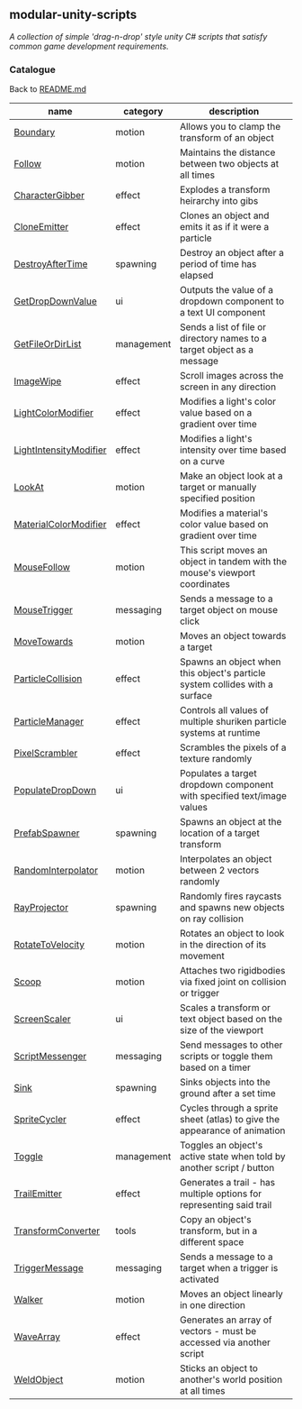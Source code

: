 ## modular-unity-scripts
*A collection of simple 'drag-n-drop' style unity C# scripts that satisfy common game development requirements.*

### Catalogue

Back to [README.md](./README.md)

| name | category | description |
| --- | --- | --- |
| [Boundary](./ModularScripts/Boundary.cs)                             |   motion      |   Allows you to clamp the transform of an object
| [Follow](./ModularScripts/Follow.cs)                                 |   motion      |   Maintains the distance between two objects at all times
| [CharacterGibber](./ModularScripts/CharacterGibber.cs)               |   effect      |   Explodes a transform heirarchy into gibs
| [CloneEmitter](./ModularScripts/CloneEmitter.cs)                     |   effect      |   Clones an object and emits it as if it were a particle
| [DestroyAfterTime](./ModularScripts/DestroyAfterTime.cs)             |   spawning    |   Destroy an object after a period of time has elapsed
| [GetDropDownValue](./ModularScripts/GetDropDownValue.cs)             |   ui          |   Outputs the value of a dropdown component to a text UI component
| [GetFileOrDirList](./ModularScripts/GetFileOrDirList.cs)             |   management  |   Sends a list of file or directory names to a target object as a message
| [ImageWipe](./ModularScripts/ImageWipe.cs)                           |   effect      |   Scroll images across the screen in any direction
| [LightColorModifier](./ModularScripts/LightColorModifier.cs)         |   effect      |   Modifies a light's color value based on a gradient over time
| [LightIntensityModifier](./ModularScripts/LightIntensityModifier.cs) |   effect      |   Modifies a light's intensity over time based on a curve
| [LookAt](./ModularScripts/LookAt.cs)                                 |   motion      |   Make an object look at a target or manually specified position
| [MaterialColorModifier](./ModularScripts/MaterialColorModifier.cs)   |   effect      |   Modifies a material's color value based on gradient over time
| [MouseFollow](./ModularScripts/MouseFollow.cs)                       |   motion      |   This script moves an object in tandem with the mouse's viewport coordinates
| [MouseTrigger](./ModularScripts/MouseTrigger.cs)                     |   messaging   |   Sends a message to a target object on mouse click
| [MoveTowards](./ModularScripts/MoveTowards.cs)                       |   motion      |   Moves an object towards a target
| [ParticleCollision](./ModularScripts/ParticleCollision.cs)           |   effect      |   Spawns an object when this object's particle system collides with a surface
| [ParticleManager](./ModularScripts/ParticleManager.cs)               |   effect      |   Controls all values of multiple shuriken particle systems at runtime
| [PixelScrambler](./ModularScripts/PixelScrambler.cs)                 |   effect      |   Scrambles the pixels of a texture randomly
| [PopulateDropDown](./ModularScripts/PopulateDropDown.cs)             |   ui          |   Populates a target dropdown component with specified text/image values
| [PrefabSpawner](./ModularScripts/PrefabSpawner.cs)                   |   spawning    |   Spawns an object at the location of a target transform
| [RandomInterpolator](./ModularScripts/RandomInterpolator.cs)         |   motion      |   Interpolates an object between 2 vectors randomly
| [RayProjector](./ModularScripts/RayProjector.cs)                     |   spawning    |   Randomly fires raycasts and spawns new objects on ray collision
| [RotateToVelocity](./ModularScripts/RotateToVelocity.cs)             |   motion      |   Rotates an object to look in the direction of its movement
| [Scoop](./ModularScripts/Scoop.cs)                                   |   motion      |   Attaches two rigidbodies via fixed joint on collision or trigger
| [ScreenScaler](./ModularScripts/ScreenScaler.cs)                     |   ui          |   Scales a transform or text object based on the size of the viewport
| [ScriptMessenger](./ModularScripts/ScriptMessenger.cs)               |   messaging   |   Send messages to other scripts or toggle them based on a timer
| [Sink](./ModularScripts/Sink.cs)                                     |   spawning    |   Sinks objects into the ground after a set time
| [SpriteCycler](./ModularScripts/SpriteCycler.cs)                     |   effect      |   Cycles through a sprite sheet (atlas) to give the appearance of animation
| [Toggle](./ModularScripts/Toggle.cs)                                 |   management  |   Toggles an object's active state when told by another script / button
| [TrailEmitter](./ModularScripts/TrailEmitter.cs)                     |   effect      |   Generates a trail - has multiple options for representing said trail
| [TransformConverter](./ModularScripts/TransformConverter.cs)         |   tools       |   Copy an object's transform, but in a different space
| [TriggerMessage](./ModularScripts/TriggerMessage.cs)                 |   messaging   |   Sends a message to a target when a trigger is activated
| [Walker](./ModularScripts/Walker.cs)                                 |   motion      |   Moves an object linearly in one direction
| [WaveArray](./ModularScripts/WaveArray.cs)                           |   effect      |   Generates an array of vectors - must be accessed via another script
| [WeldObject](./ModularScripts/WeldObject.cs)                         |   motion      |   Sticks an object to another's world position at all times
    